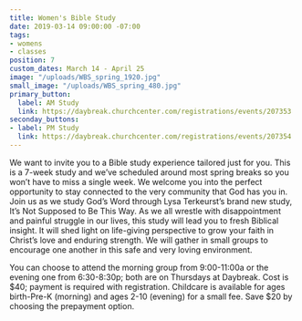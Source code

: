```yaml
---
title: Women's Bible Study
date: 2019-03-14 09:00:00 -07:00
tags:
- womens
- classes
position: 7
custom_dates: March 14 - April 25
image: "/uploads/WBS_spring_1920.jpg"
small_image: "/uploads/WBS_spring_480.jpg"
primary_button:
  label: AM Study
  link: https://daybreak.churchcenter.com/registrations/events/207353
seconday_buttons:
- label: PM Study
  link: https://daybreak.churchcenter.com/registrations/events/207354
---
```


We want to invite you to a Bible study experience tailored just for you. This is a 7-week study and we’ve scheduled around most spring breaks so you won’t have to miss a single week. We welcome you into the perfect opportunity to stay connected to the very community that God has you in. Join us as we study God’s Word through Lysa Terkeurst’s brand new study, It’s Not Supposed to Be This Way. As we all wrestle with disappointment and painful struggle in our lives, this study will lead you to fresh Biblical insight. It will shed light on life-giving perspective to grow your faith in Christ’s love and enduring strength. We will gather in small groups to encourage one another in this safe and very loving environment.

You can choose to attend the morning group from 9:00-11:00a or the evening one from 6:30-8:30p; both are on Thursdays at Daybreak. Cost is $40; payment is required with registration. Childcare is available for ages birth-Pre-K (morning) and ages 2-10 (evening) for a small fee. Save $20 by choosing the prepayment option.
